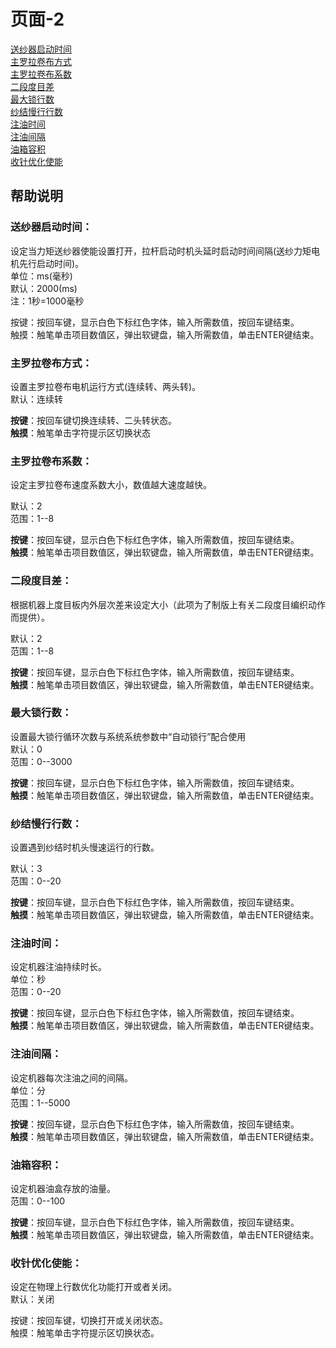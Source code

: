 # 页面-2

[送纱器启动时间](ye-mian-1.md#song-sha-qi-qi-dong-shi-jian)  
[主罗拉卷布方式](ye-mian-2.md#zhu-luo-la-juan-bu-fang-shi)  
[主罗拉卷布系数](ye-mian-2.md#zhu-luo-la-juan-bu-xi-shu)  
[二段度目差](ye-mian-2.md#er-duan-du-mu-cha)  
[最大锁行数](ye-mian-2.md#zui-da-suo-hang-shu)  
[纱结慢行行数](ye-mian-2.md#sha-jie-man-hang-hang-shu)  
[注油时间](ye-mian-2.md#zhu-you-shi-jian)  
[注油间隔](ye-mian-2.md#zhu-you-jian-ge)  
[油箱容积](ye-mian-2.md#you-xiang-rong-ji)  
[收针优化使能](ye-mian-2.md#shou-zhen-you-hua-shi-neng)

## 帮助说明

### **送纱器启动时间：**

设定当力矩送纱器使能设置打开，拉杆启动时机头延时启动时间间隔\(送纱力矩电机先行启动时间\)。  
单位：ms\(毫秒\)  
默认：2000\(ms\)  
注：1秒=1000毫秒

按键：按回车键，显示白色下标红色字体，输入所需数值，按回车键结束。  
触摸：触笔单击项目数值区，弹出软键盘，输入所需数值，单击ENTER键结束。

### **主罗拉卷布方式：**

设置主罗拉卷布电机运行方式\(连续转、两头转\)。  
默认：连续转

**按键**：按回车键切换连续转、二头转状态。  
**触摸**：触笔单击字符提示区切换状态

### **主罗拉卷布系数：**

设定主罗拉卷布速度系数大小，数值越大速度越快。

默认：2  
范围：1--8

**按键**：按回车键，显示白色下标红色字体，输入所需数值，按回车键结束。  
**触摸**：触笔单击项目数值区，弹出软键盘，输入所需数值，单击ENTER键结束。

### **二段度目差：**

根据机器上度目板内外层次差来设定大小（此项为了制版上有关二段度目编织动作而提供）。

默认：2  
范围：1--8

**按键**：按回车键，显示白色下标红色字体，输入所需数值，按回车键结束。  
**触摸**：触笔单击项目数值区，弹出软键盘，输入所需数值，单击ENTER键结束。

### **最大锁行数：**

设置最大锁行循环次数与系统系统参数中“自动锁行”配合使用  
默认：0  
范围：0--3000

**按键**：按回车键，显示白色下标红色字体，输入所需数值，按回车键结束。   
**触摸**：触笔单击项目数值区，弹出软键盘，输入所需数值，单击ENTER键结束。

### **纱结慢行行数：**

设置遇到纱结时机头慢速运行的行数。

默认：3  
范围：0--20

**按键**：按回车键，显示白色下标红色字体，输入所需数值，按回车键结束。  
**触摸**：触笔单击项目数值区，弹出软键盘，输入所需数值，单击ENTER键结束。

### **注油时间：**

设定机器注油持续时长。  
单位：秒  
范围：0--20

**按键**：按回车键，显示白色下标红色字体，输入所需数值，按回车键结束。  
**触摸**：触笔单击项目数值区，弹出软键盘，输入所需数值，单击ENTER键结束。

### **注油间隔：**

设定机器每次注油之间的间隔。  
单位：分  
范围：1--5000

**按键**：按回车键，显示白色下标红色字体，输入所需数值，按回车键结束。  
**触摸**：触笔单击项目数值区，弹出软键盘，输入所需数值，单击ENTER键结束。

### **油箱容积：**

设定机器油盒存放的油量。  
范围：0--100

**按键**：按回车键，显示白色下标红色字体，输入所需数值，按回车键结束。  
**触摸**：触笔单击项目数值区，弹出软键盘，输入所需数值，单击ENTER键结束。

### **收针优化使能：**

设定在物理上行数优化功能打开或者关闭。  
默认：关闭

按键：按回车键，切换打开或关闭状态。  
触摸：触笔单击字符提示区切换状态。

